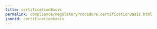 ```yaml
---
title: certificationBasis
permalink: compliance/RegulatoryProcedure.certificationBasis.html
jsonid: certificationbasis
---
```

